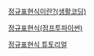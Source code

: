 [정규표현식이란?(생활코딩)](https://opentutorials.org/course/909/5142)

[정규표현식(점프투파이썬)](https://wikidocs.net/1669)

[정규표현식 튜토리얼](https://regexone.com/)

